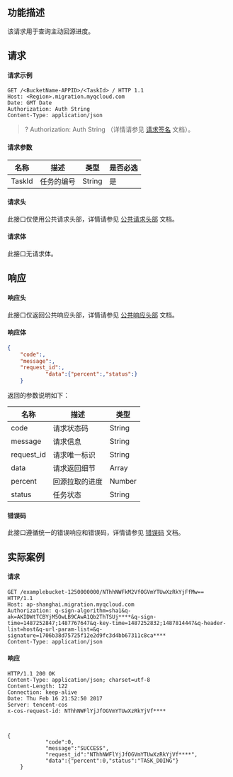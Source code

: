 ## 功能描述

该请求用于查询主动回源进度。

## 请求

#### 请求示例

```plaintext
GET /<BucketName-APPID>/<TaskId> / HTTP 1.1
Host: <Region>.migration.myqcloud.com
Date: GMT Date
Authorization: Auth String
Content-Type: application/json
```

> ? Authorization: Auth String （详情请参见 [请求签名](https://intl.cloud.tencent.com/document/product/436/7778) 文档）。

#### 请求参数

|  名称	|描述|	类型|	是否必选|
|----|----|----|------|
| TaskId  |  任务的编号   |  String  |  是  |


#### 请求头

此接口仅使用公共请求头部，详情请参见 [公共请求头部](https://intl.cloud.tencent.com/document/product/436/7728) 文档。

#### 请求体

此接口无请求体。


## 响应

#### 响应头

此接口仅返回公共响应头部，详情请参见 [公共响应头部](https://intl.cloud.tencent.com/document/product/436/7729) 文档。

#### 响应体

```json
{
  	"code":,
  	"message":,
  	"request_id":,
			"data":{"percent":,"status":}
	}
```


返回的参数说明如下：

| 名称         | 描述      | 类型     |
| ---------- | ------- | ------ |
| code       | 请求状态码   | String |
| message    | 请求信息    | String |
| request_id | 请求唯一标识  | String |
| data       | 请求返回细节  | Array    |
| percent    | 回源拉取的进度 | Number |
| status     | 任务状态    | String |



#### 错误码

此接口遵循统一的错误响应和错误码，详情请参见 [错误码](https://intl.cloud.tencent.com/document/product/436/7730) 文档。



## 实际案例

#### 请求

```plaintext
GET /examplebucket-1250000000/NThhNWFkM2VfOGVmYTUwXzRkYjFfMw== HTTP/1.1
Host: ap-shanghai.migration.myqcloud.com
Authorization: q-sign-algorithm=sha1&q-ak=AKIDWtTCBYjM5OwLB9CAwA1Qb2ThTSUj****&q-sign-time=1487252847;1487767647&q-key-time=1487252832;1487814447&q-header-list=host&q-url-param-list=&q-signature=1706b38d75725f12e2d9fc3d4bb67311c8ca****
Content-Type: application/json
```

#### 响应

```plaintext
HTTP/1.1 200 OK
Content-Type: application/json; charset=utf-8
Content-Length: 122
Connection: keep-alive
Date: Thu Feb 16 21:52:50 2017
Server: tencent-cos
x-cos-request-id: NThhNWFlYjJfOGVmYTUwXzRkYjVf****



{
			"code":0,
			"message":"SUCCESS",
			"request_id":"NThhNWFlYjJfOGVmYTUwXzRkYjVf****",
			"data":{"percent":0,"status":"TASK_DOING"}
	}
```

